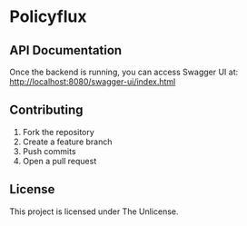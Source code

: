 # Policyflux

## API Documentation

Once the backend is running, you can access Swagger UI at:  
[http://localhost:8080/swagger-ui/index.html](http://localhost:8080/swagger-ui/index.html)

## Contributing

1. Fork the repository  
2. Create a feature branch  
3. Push commits  
4. Open a pull request

## License

This project is licensed under The Unlicense.
